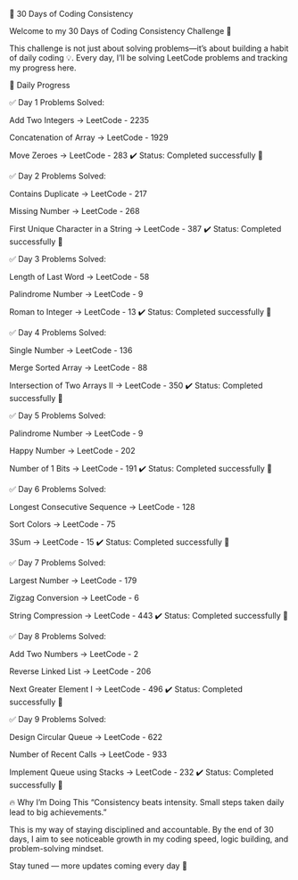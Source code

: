 🚀 30 Days of Coding Consistency

Welcome to my 30 Days of Coding Consistency Challenge 🎯

This challenge is not just about solving problems—it’s about building a habit of daily coding 💡.
Every day, I’ll be solving LeetCode problems and tracking my progress here.

📅 Daily Progress

✅ Day 1
Problems Solved:

Add Two Integers → LeetCode - 2235

Concatenation of Array → LeetCode - 1929

Move Zeroes → LeetCode - 283
✔️ Status: Completed successfully 🎉

✅ Day 2
Problems Solved:

Contains Duplicate → LeetCode - 217

Missing Number → LeetCode - 268

First Unique Character in a String → LeetCode - 387
✔️ Status: Completed successfully 🎉

✅ Day 3
Problems Solved:

Length of Last Word → LeetCode - 58

Palindrome Number → LeetCode - 9

Roman to Integer → LeetCode - 13
✔️ Status: Completed successfully 🎉

✅ Day 4
Problems Solved:

Single Number → LeetCode - 136

Merge Sorted Array → LeetCode - 88

Intersection of Two Arrays II → LeetCode - 350
✔️ Status: Completed successfully 🎉

✅ Day 5
Problems Solved:

Palindrome Number → LeetCode - 9

Happy Number → LeetCode - 202

Number of 1 Bits → LeetCode - 191
✔️ Status: Completed successfully 🎉

✅ Day 6
Problems Solved:

Longest Consecutive Sequence → LeetCode - 128

Sort Colors → LeetCode - 75

3Sum → LeetCode - 15
✔️ Status: Completed successfully 🎉

✅ Day 7
Problems Solved:

Largest Number → LeetCode - 179

Zigzag Conversion → LeetCode - 6

String Compression → LeetCode - 443
✔️ Status: Completed successfully 🎉

✅ Day 8
Problems Solved:

Add Two Numbers → LeetCode - 2

Reverse Linked List → LeetCode - 206

Next Greater Element I → LeetCode - 496
✔️ Status: Completed successfully 🎉

✅ Day 9
Problems Solved:

Design Circular Queue → LeetCode - 622

Number of Recent Calls → LeetCode - 933

Implement Queue using Stacks → LeetCode - 232
✔️ Status: Completed successfully 🎉

🔥 Why I’m Doing This
“Consistency beats intensity. Small steps taken daily lead to big achievements.”

This is my way of staying disciplined and accountable.
By the end of 30 days, I aim to see noticeable growth in my coding speed, logic building, and problem-solving mindset.

Stay tuned — more updates coming every day 🚀
